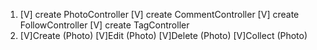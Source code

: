1.  [V] create PhotoController
    [V] create CommentController
    [V] create FollowController
    [V] create TagController
2.  [V]Create (Photo)
    [V]Edit (Photo)
    [V]Delete (Photo)
    [V]Collect (Photo)
